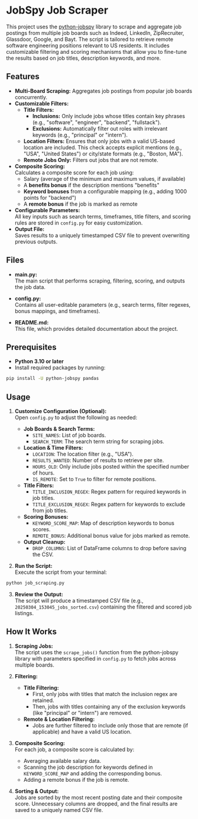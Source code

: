 # JobSpy Job Scraper

This project uses the [python-jobspy](https://github.com/cullenwatson/JobSpy) library to scrape and aggregate job postings from multiple job boards such as Indeed, LinkedIn, ZipRecruiter, Glassdoor, Google, and Bayt. The script is tailored to retrieve remote software engineering positions relevant to US residents. It includes customizable filtering and scoring mechanisms that allow you to fine-tune the results based on job titles, description keywords, and more.

## Features

- **Multi-Board Scraping:** Aggregates job postings from popular job boards concurrently.
- **Customizable Filters:**
  - **Title Filters:**  
    - **Inclusions:** Only include jobs whose titles contain key phrases (e.g., "software", "engineer", "backend", "fullstack").
    - **Exclusions:** Automatically filter out roles with irrelevant keywords (e.g., "principal" or "intern").
  - **Location Filters:** Ensures that only jobs with a valid US-based location are included. This check accepts explicit mentions (e.g., "USA", "United States") or city/state formats (e.g., "Boston, MA").
  - **Remote Jobs Only:** Filters out jobs that are not remote.
- **Composite Scoring:**  
  Calculates a composite score for each job using:
  - Salary (average of the minimum and maximum values, if available)
  - A **benefits bonus** if the description mentions "benefits"
  - **Keyword bonuses** from a configurable mapping (e.g., adding 1000 points for "backend")
  - A **remote bonus** if the job is marked as remote
- **Configurable Parameters:**  
  All key inputs such as search terms, timeframes, title filters, and scoring rules are stored in `config.py` for easy customization.
- **Output File:**  
  Saves results to a uniquely timestamped CSV file to prevent overwriting previous outputs.

## Files

- **main.py:**  
  The main script that performs scraping, filtering, scoring, and outputs the job data.
  
- **config.py:**  
  Contains all user-editable parameters (e.g., search terms, filter regexes, bonus mappings, and timeframes).
  
- **README.md:**  
  This file, which provides detailed documentation about the project.

## Prerequisites

- **Python 3.10 or later**
- Install required packages by running:

```bash
pip install -U python-jobspy pandas
```

## Usage

1. **Customize Configuration (Optional):**  
   Open `config.py` to adjust the following as needed:
   - **Job Boards & Search Terms:**  
     - `SITE_NAMES`: List of job boards.
     - `SEARCH_TERM`: The search term string for scraping jobs.
   - **Location & Time Filters:**  
     - `LOCATION`: The location filter (e.g., "USA").
     - `RESULTS_WANTED`: Number of results to retrieve per site.
     - `HOURS_OLD`: Only include jobs posted within the specified number of hours.
     - `IS_REMOTE`: Set to `True` to filter for remote positions.
   - **Title Filters:**  
     - `TITLE_INCLUSION_REGEX`: Regex pattern for required keywords in job titles.
     - `TITLE_EXCLUSION_REGEX`: Regex pattern for keywords to exclude from job titles.
   - **Scoring Bonuses:**  
     - `KEYWORD_SCORE_MAP`: Map of description keywords to bonus scores.
     - `REMOTE_BONUS`: Additional bonus value for jobs marked as remote.
   - **Output Cleanup:**  
     - `DROP_COLUMNS`: List of DataFrame columns to drop before saving the CSV.

2. **Run the Script:**  
   Execute the script from your terminal:

```bash
python job_scraping.py
```

3. **Review the Output:**  
   The script will produce a timestamped CSV file (e.g., `20250304_153045_jobs_sorted.csv`) containing the filtered and scored job listings.

## How It Works

1. **Scraping Jobs:**  
   The script uses the `scrape_jobs()` function from the python-jobspy library with parameters specified in `config.py` to fetch jobs across multiple boards.

2. **Filtering:**
   - **Title Filtering:**  
     - First, only jobs with titles that match the inclusion regex are retained.
     - Then, jobs with titles containing any of the exclusion keywords (like "principal" or "intern") are removed.
   - **Remote & Location Filtering:**  
     - Jobs are further filtered to include only those that are remote (if applicable) and have a valid US location.
     
3. **Composite Scoring:**  
   For each job, a composite score is calculated by:
   - Averaging available salary data.
   - Scanning the job description for keywords defined in `KEYWORD_SCORE_MAP` and adding the corresponding bonus.
   - Adding a remote bonus if the job is remote.

4. **Sorting & Output:**  
   Jobs are sorted by the most recent posting date and their composite score. Unnecessary columns are dropped, and the final results are saved to a uniquely named CSV file.


